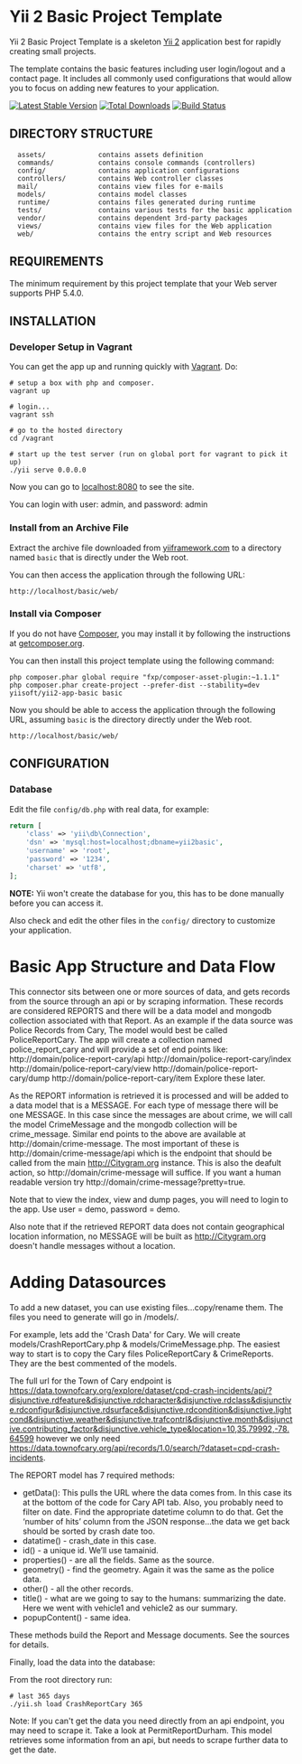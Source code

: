 Yii 2 Basic Project Template
============================

Yii 2 Basic Project Template is a skeleton [Yii 2](http://www.yiiframework.com/) application best for
rapidly creating small projects.

The template contains the basic features including user login/logout and a contact page.
It includes all commonly used configurations that would allow you to focus on adding new
features to your application.

[![Latest Stable Version](https://poser.pugx.org/yiisoft/yii2-app-basic/v/stable.png)](https://packagist.org/packages/yiisoft/yii2-app-basic)
[![Total Downloads](https://poser.pugx.org/yiisoft/yii2-app-basic/downloads.png)](https://packagist.org/packages/yiisoft/yii2-app-basic)
[![Build Status](https://travis-ci.org/yiisoft/yii2-app-basic.svg?branch=master)](https://travis-ci.org/yiisoft/yii2-app-basic)

DIRECTORY STRUCTURE
-------------------

      assets/             contains assets definition
      commands/           contains console commands (controllers)
      config/             contains application configurations
      controllers/        contains Web controller classes
      mail/               contains view files for e-mails
      models/             contains model classes
      runtime/            contains files generated during runtime
      tests/              contains various tests for the basic application
      vendor/             contains dependent 3rd-party packages
      views/              contains view files for the Web application
      web/                contains the entry script and Web resources



REQUIREMENTS
------------

The minimum requirement by this project template that your Web server supports PHP 5.4.0.


INSTALLATION
------------

### Developer Setup in Vagrant

You can get the app up and running quickly with
[Vagrant](http://vagrantup.com). Do:

    # setup a box with php and composer.
    vagrant up

    # login...
    vagrant ssh

    # go to the hosted directory
    cd /vagrant

    # start up the test server (run on global port for vagrant to pick it up)
    ./yii serve 0.0.0.0

Now you can go to [localhost:8080](http://localhost:8080) to see the site.

You can login with user: admin, and password: admin

### Install from an Archive File

Extract the archive file downloaded from [yiiframework.com](http://www.yiiframework.com/download/) to
a directory named `basic` that is directly under the Web root.

You can then access the application through the following URL:

~~~
http://localhost/basic/web/
~~~


### Install via Composer

If you do not have [Composer](http://getcomposer.org/), you may install it by following the instructions
at [getcomposer.org](http://getcomposer.org/doc/00-intro.md#installation-nix).

You can then install this project template using the following command:

~~~
php composer.phar global require "fxp/composer-asset-plugin:~1.1.1"
php composer.phar create-project --prefer-dist --stability=dev yiisoft/yii2-app-basic basic
~~~

Now you should be able to access the application through the following URL, assuming `basic` is the directory
directly under the Web root.

~~~
http://localhost/basic/web/
~~~


CONFIGURATION
-------------

### Database

Edit the file `config/db.php` with real data, for example:

```php
return [
    'class' => 'yii\db\Connection',
    'dsn' => 'mysql:host=localhost;dbname=yii2basic',
    'username' => 'root',
    'password' => '1234',
    'charset' => 'utf8',
];
```

**NOTE:** Yii won't create the database for you, this has to be done manually before you can access it.

Also check and edit the other files in the `config/` directory to customize your application.

Basic App Structure and Data Flow
=================================

This connector sits between one or more sources of data, and gets records from the source through an api or by scraping information. These records are considered REPORTS and there will be a data model and mongodb collection associated with that Report. As an example if the data source was Police Records from Cary, The model would best be called PoliceReportCary. The app will create a collection named police_report_cary and will provide a set of end points like:
http://domain/police-report-cary/api
http://domain/police-report-cary/index
http://domain/police-report-cary/view
http://domain/police-report-cary/dump
http://domain/police-report-cary/item
Explore these later.

As the REPORT information is retrieved it is processed and will be added to a data model that is a MESSAGE. For each type of message there will be one MESSAGE. In this case since the messages are about crime, we will call the model CrimeMessage and the mongodb collection will be crime_message. Similar end points to the above are available at http://domain/crime-message. The most important of these is http://domain/crime-message/api which is the endpoint that should be called from the main http://Citygram.org instance. This is also the deafult action, so http://domain/crime-message will suffice. If you want a human readable version try http://domain/crime-message?pretty=true.

Note that to view the index, view and dump pages, you will need to login to the app. Use user = demo, password = demo.

Also note that if the retrieved REPORT data does not contain geographical location information, no MESSAGE will be built as http://Citygram.org doesn't handle messages without a location.

Adding Datasources
==================

To add a new dataset, you can use existing files...copy/rename them. The files you need to generate will go in /models/. 

For example, lets add the 'Crash Data' for Cary. We will create models/CrashReportCary.php & models/CrimeMessage.php. The easiest way to start is to copy the Cary files PoliceReportCary & CrimeReports. They are the best commented of the models.

The full url for the Town of Cary endpoint is 
https://data.townofcary.org/explore/dataset/cpd-crash-incidents/api/?disjunctive.rdfeature&disjunctive.rdcharacter&disjunctive.rdclass&disjunctive.rdconfigur&disjunctive.rdsurface&disjunctive.rdcondition&disjunctive.lightcond&disjunctive.weather&disjunctive.trafcontrl&disjunctive.month&disjunctive.contributing_factor&disjunctive.vehicle_type&location=10,35.79992,-78.64599
however we only need 
https://data.townofcary.org/api/records/1.0/search/?dataset=cpd-crash-incidents. 

The REPORT model has 7 required methods:

 * getData(): This pulls the URL where the data comes from. In this case its at the bottom of the code for Cary API tab. Also, you probably need to filter on date. Find the appropriate datetime column to do that. Get the ‘number of hits’ column from the JSON response...the data we get back should be sorted by crash date too.
 * datatime() - crash_date in this case.
 * id() - a unique id. We’ll use tamainid.
 * properties() - are all the fields. Same as the source.
 * geometry() - find the geometry. Again it was the same as the police data.
 * other() - all the other records.
 * title() - what are we going to say to the humans: summarizing the date. Here we went with vehicle1 and vehicle2 as our summary.
 * popupContent() - same idea.
 
These methods build the Report and Message documents. See the sources for details.

Finally, load the data into the database:

From the root directory run:

    # last 365 days
    ./yii.sh load CrashReportCary 365
    
Note: If you can't get the data you need directly from an api endpoint, you may need to scrape it. Take a look at PermitReportDurham. This model retrieves some information from an api, but needs to scrape further data to get the date.
